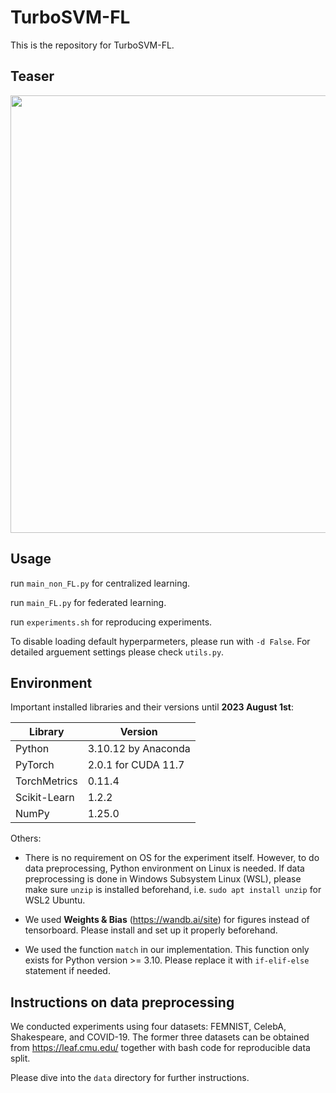 # TurboSVM-FL
This is the repository for TurboSVM-FL.

## Teaser
<img src="https://github.com/wmd0701/TurboSVM-FL/assets/34072813/d40ea56b-faa0-4111-b5d7-eb0257da57c5" width="700">

## Usage
run `main_non_FL.py` for centralized learning.

run `main_FL.py` for federated learning.

run `experiments.sh` for reproducing experiments.

To disable loading default hyperparmeters, please run with `-d False`. For detailed arguement settings please check `utils.py`. 

## Environment
Important installed libraries and their versions until **2023 August 1st**:

| Library | Version |
| --- | ----------- |
| Python | 3.10.12 by Anaconda|
| PyTorch | 2.0.1 for CUDA 11.7 |
| TorchMetrics | 0.11.4 |
| Scikit-Learn | 1.2.2 |
| NumPy | 1.25.0 |

Others:
- There is no requirement on OS for the experiment itself. However, to do data preprocessing, Python environment on Linux is needed. If data preprocessing is done in Windows Subsystem Linux (WSL), please make sure `unzip` is installed beforehand, i.e. `sudo apt install unzip` for WSL2 Ubuntu.

- We used **Weights & Bias** (https://wandb.ai/site) for figures instead of tensorboard. Please install and set up it properly beforehand.

- We used the function `match` in our implementation. This function only exists for Python version >= 3.10. Please replace it with `if-elif-else` statement if needed.

## Instructions on data preprocessing
We conducted experiments using four datasets: FEMNIST, CelebA, Shakespeare, and COVID-19. The former three datasets can be obtained from https://leaf.cmu.edu/ together with bash code for reproducible data split.

Please dive into the `data` directory for further instructions.

